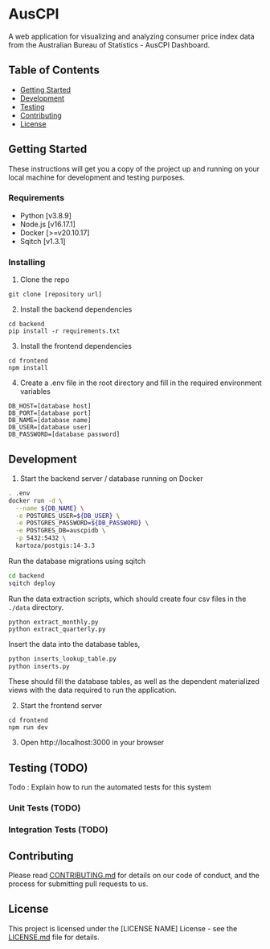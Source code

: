 # AusCPI

A web application for visualizing and analyzing consumer price index data from the Australian Bureau of Statistics - AusCPI Dashboard.

## Table of Contents

- [Getting Started](#getting-started)
- [Development](#development)
- [Testing](#testing)
- [Contributing](#contributing)
- [License](#license)

## Getting Started

These instructions will get you a copy of the project up and running on your local machine for development and testing purposes.

### Requirements

- Python [v3.8.9]
- Node.js [v16.17.1]
- Docker [>=v20.10.17] 
- Sqitch [v1.3.1]

### Installing

1. Clone the repo

```
git clone [repository url]
```

2. Install the backend dependencies

```
cd backend
pip install -r requirements.txt
```

3. Install the frontend dependencies

```
cd frontend
npm install
```

4. Create a .env file in the root directory and fill in the required environment variables

```
DB_HOST=[database host]
DB_PORT=[database port]
DB_NAME=[database name]
DB_USER=[database user]
DB_PASSWORD=[database password]
```


## Development

1. Start the backend server / database running on Docker

```sh
. .env
docker run -d \
  --name ${DB_NAME} \
  -e POSTGRES_USER=${DB_USER} \
  -e POSTGRES_PASSWORD=${DB_PASSWORD} \
  -e POSTGRES_DB=auscpidb \
  -p 5432:5432 \
  kartoza/postgis:14-3.3
```

Run the database migrations using sqitch

```sh
cd backend
sqitch deploy
```

Run the data extraction scripts, which should create four csv files in the `./data` directory.

```
python extract_monthly.py
python extract_quarterly.py
```

Insert the data into the database tables,

```sh
python inserts_lookup_table.py
python inserts.py
```

These should fill the database tables, as well as the dependent materialized views with the data required to run
the application. 

2. Start the frontend server

```
cd frontend
npm run dev
```

3. Open http://localhost:3000 in your browser

## Testing (TODO)

Todo : Explain how to run the automated tests for this system

### Unit Tests (TODO)

### Integration Tests (TODO)

## Contributing

Please read [CONTRIBUTING.md](CONTRIBUTING.md) for details on our code of conduct, and the process for submitting pull requests to us.

## License

This project is licensed under the [LICENSE NAME] License - see the [LICENSE.md](LICENSE.md) file for details.


